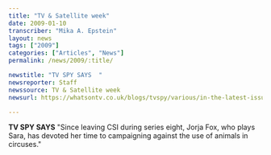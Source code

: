 ```yaml
---
title: "TV & Satellite week"
date: 2009-01-10
transcriber: "Mika A. Epstein"
layout: news
tags: ["2009"]
categories: ["Articles", "News"]
permalink: /news/2009/:title/

newstitle: "TV SPY SAYS  "
newsreporter: Staff
newssource: TV & Satellite week
newsurl: https://whatsontv.co.uk/blogs/tvspy/various/in-the-latest-issue-of-tv-satellite-week-3/

---
```


 **TV SPY SAYS** "Since leaving CSI during series eight, Jorja Fox, who plays Sara, has devoted her time to campaigning against the use of animals in circuses."
